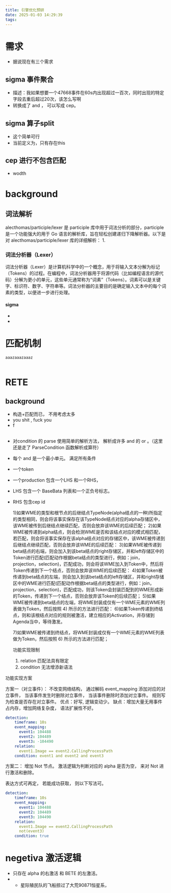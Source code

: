 ```yaml
---
title: 引擎优化预研
date: 2025-01-03 14:29:39
tags:
---
```

# 需求
- 据说现在有三个需求

## sigma 事件聚合
- 描述：我如果想要一个47668事件在60s内出现超过一百次，同时出现的特定字段去重后超过20次，该怎么写啊
- 转换成了 and ， 可以写成 cep。

## sigma 算子split
- 这个简单可行
- 当前定义为，只有存在this
## cep 进行不包含匹配
- wodth


# background

## 词法解析

alecthomas/participle/lexer 是 participle 库中用于词法分析的部分，participle 是一个功能强大的用于 Go 语言的解析库，旨在轻松创建递归下降解析器。以下是对 alecthomas/participle/lexer 库的详细解析：
1. 

### 词法分析器（Lexer）
词法分析器（Lexer）是计算机科学中的一个概念，用于将输入文本分解为标记（Tokens）的过程。在编程中，词法分析器用于将源代码（比如编程语言的源代码）分解为更小的单元，这些单元通常称为“词素”（Tokens）。词素可以是关键字、标识符、数字、字符串等。词法分析器的主要目的是确定输入文本中的每个词素的类型，以便进一步进行处理。


#### sigma
- <Keyword>
- <SearchIdentifierPattern>


# 匹配机制

```
aaazaaazaaaz
```

```

```



# RETE

## background 
- 构造+匹配而已， 不用考虑太多
- you shit , fuck you
- f
## 


- 对condition 的 parse 使用简单的解析方法， 解析成许多 and 的 or 。（这里还是走了 ParseCondition 函数解析成算符）
- 每个 and 是一个最小单元。 满足所有条件
- 一个token
- 一个production 包含一个LHS 和一个RHS， 
- LHS 包含一个 BaseBata 列表和一个正负号标志。
- RHS 包含cep id


   1)如果WME的类型和根节点的后继结点TypeNode(alpha结点的一种)所指定的类型相同，则会将该事实保存在该TypeNode结点对应的alpha存储区中，该WME被传到后继结点继续匹配，否则会放弃该WME的后续匹配；
   2)如果WME被传递到alpha结点，则会检测WME是否和该结点对应的模式相匹配，若匹配，则会将该事实保存在该alpha结点对应的存储区中，该WME被传递到后继结点继续匹配，否则会放弃该WME的后续匹配：
   3)如果WME被传递到beta结点的右端，则会加入到该beta结点的right存储区，并和left存储区中的Token进行匹配(匹配动作根据beta结点的类型进行，例如：join，projection，selection)，匹配成功，则会将该WME加入到Token中，然后将Token传递到下一个结点，否则会放弃该WME的后续匹配：
   4)如果Token被传递到beta结点的左端，则会加入到该beta结点的left存储区，并和right存储区中的WME进行匹配(匹配动作根据beta结点的类型进行，例如：join，projection，selection)，匹配成功，则该Token会封装匹配到的WME形成新的Token，传递到下一个结点，否则会放弃该Token的后续匹配；
   5)如果WME被传递到beta结点的左端，将WME封装成仅有一个WME元素的WME列表做为Token，然后按照 4) 所示的方法进行匹配：
   6)如果Token传递到终结点，则和该根结点对应的规则被激活，建立相应的Activation，并存储到Agenda当中，等待激发。

   7)如果WME被传递到终结点，将WME封装成仅有一个WME元素的WME列表做为Token，然后按照 6) 所示的方法进行匹配；


   功能实现限制
   1. relation 匹配法具有限定
   2. condition 无法增添新语法

功能实现方案

方案一（对立事件）：
不改变网络结构， 通过解码 event_mapping 添加对应的对立事件， 当该事件发生时删除对立事件， 当该事件删除时添加对立事件。 规则写为检查是否存在对立事件。
优点：好写, 逻辑变动少。
缺点：增加大量无用事件占内存，增加网络复杂度， 语法扩展性不好。 

```yaml
detection:
    timeframe: 10s
    event_mapping:
      event1: 104488
      event2: 104489
      event3: -104490
    relation:
      event1.Image == event2.CallingProcessPath
    condition: event1 and event2 and event3    
```

方案二：
增加 Not 节点。 激活逻辑为判断对应的 alpha 是否为空， 来对 Not 进行激活和删除。  

表达方式可再定， 若能成功获取， 则以下写法可。

```yaml
detection:
    timeframe: 10s
    event_mapping:
      event1: 104488
      event2: 104489
      event3: 104490
    relation:
      event1.Image == event2.CallingProcessPath
      not(event3)
    condition: true   
```

# negetiva 激活逻辑
- 只存在 alpha 的右激活 和 BETE 的左激活。
-  
   - 星际殖民队的飞船掠过了大荒90871恒星系， 